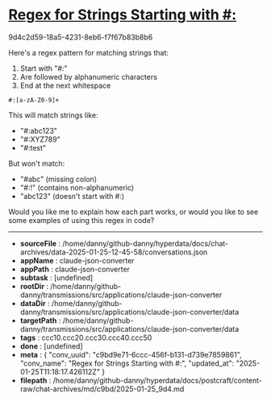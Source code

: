 # [Regex for Strings Starting with #:](https://claude.ai/chat/c9bd9e71-6ccc-456f-b131-d739e7859861)

9d4c2d59-18a5-4231-8eb6-f7f67b83b8b6

 Here's a regex pattern for matching strings that:
1. Start with "#:"
2. Are followed by alphanumeric characters 
3. End at the next whitespace

```
#:[a-zA-Z0-9]+
```

This will match strings like:
- "#:abc123"
- "#:XYZ789"
- "#:test"

But won't match:
- "#abc" (missing colon)
- "#:!" (contains non-alphanumeric)
- "abc123" (doesn't start with #:)

Would you like me to explain how each part works, or would you like to see some examples of using this regex in code?

---

* **sourceFile** : /home/danny/github-danny/hyperdata/docs/chat-archives/data-2025-01-25-12-45-58/conversations.json
* **appName** : claude-json-converter
* **appPath** : claude-json-converter
* **subtask** : [undefined]
* **rootDir** : /home/danny/github-danny/transmissions/src/applications/claude-json-converter
* **dataDir** : /home/danny/github-danny/transmissions/src/applications/claude-json-converter/data
* **targetPath** : /home/danny/github-danny/transmissions/src/applications/claude-json-converter/data
* **tags** : ccc10.ccc20.ccc30.ccc40.ccc50
* **done** : [undefined]
* **meta** : {
  "conv_uuid": "c9bd9e71-6ccc-456f-b131-d739e7859861",
  "conv_name": "Regex for Strings Starting with #:",
  "updated_at": "2025-01-25T11:18:17.426112Z"
}
* **filepath** : /home/danny/github-danny/hyperdata/docs/postcraft/content-raw/chat-archives/md/c9bd/2025-01-25_9d4.md